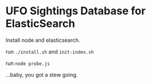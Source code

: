# UFO Sightings Database for ElasticSearch

Install node and elasticsearch.

run `./install.sh` and `init-index.sh`

run `node probe.js`

...baby, you got a stew going.
